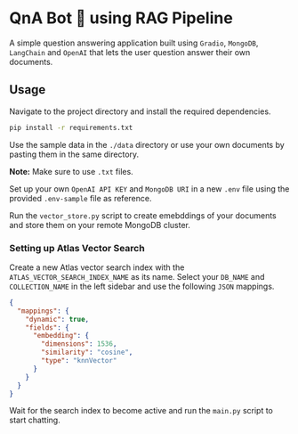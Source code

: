 # QnA Bot 🤖 using RAG Pipeline

A simple question answering application built using `Gradio`, `MongoDB`, `LangChain` and `OpenAI` that lets the user question answer their own documents.

## Usage

Navigate to the project directory and install the required dependencies.

```bash
pip install -r requirements.txt
```

Use the sample data in the `./data` directory or use your own documents by pasting them in the same directory.

**Note:** Make sure to use `.txt` files.

Set up your own `OpenAI API KEY` and `MongoDB URI` in a new `.env` file using the provided `.env-sample` file as reference.

Run the `vector_store.py` script to create emebddings of your documents and store them on your remote MongoDB cluster.

### Setting up Atlas Vector Search

Create a new Atlas vector search index with the `ATLAS_VECTOR_SEARCH_INDEX_NAME` as its name. Select your `DB_NAME` and `COLLECTION_NAME` in the left sidebar and use the following `JSON` mappings.

```json
{
  "mappings": {
    "dynamic": true,
    "fields": {
      "embedding": {
        "dimensions": 1536,
        "similarity": "cosine",
        "type": "knnVector"
      }
    }
  }
}
```

Wait for the search index to become active and run the `main.py` script to start chatting.
